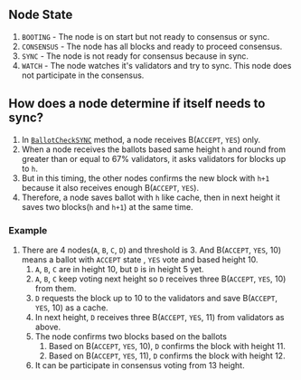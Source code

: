## Node State

1. `BOOTING`   - The node is on start but not ready to consensus or sync.
1. `CONSENSUS` - The node has all blocks and ready to proceed consensus.
1. `SYNC`      - The node is not ready for consensus because in sync.
1. `WATCH`     - The node watches it's validators and try to sync. This node does not participate in the consensus.

## How does a node determine if itself needs to sync?
1. In [`BallotCheckSYNC`](https://github.com/bosnet/sebak/blob/master/lib/node/runner/checker.go#L181) method, a node receives B(`ACCEPT`, `YES`) only.
1. When a node receives the ballots based same height `h` and round from greater than or equal to 67% validators, it asks validators for blocks up to `h`.
1. But in this timing, the other nodes confirms the new block with `h+1` because it also receives enough B(`ACCEPT`, `YES`).
1. Therefore, a node saves ballot with `h` like cache, then in next height it saves two blocks(`h` and `h+1`) at the same time.

### Example
1. There are 4 nodes(`A`, `B`, `C`, `D`) and threshold is 3. And B(`ACCEPT`, `YES`, 10) means a ballot with `ACCEPT` state , `YES` vote and based height 10.
   1. `A`, `B`, `C` are in height 10, but `D` is in height 5 yet.
   1. `A`, `B`, `C` keep voting next height so `D` receives three B(`ACCEPT`, `YES`, 10) from them.
   1. `D` requests the block up to 10 to the validators and save B(`ACCEPT`, `YES`, 10) as a cache.
   1. In next height, `D` receives three B(`ACCEPT`, `YES`, 11) from validators as above.
   1. The node confirms two blocks based on the ballots
      1. Based on B(`ACCEPT`, `YES`, 10), `D` confirms the block with height 11.
      1. Based on B(`ACCEPT`, `YES`, 11), `D` confirms the block with height 12.
   1. It can be participate in consensus voting from 13 height.
